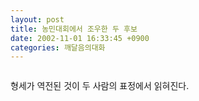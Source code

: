 ```yaml
---
layout: post
title: 농민대회에서 조우한 두 후보
date: 2002-11-01 16:33:45 +0900
categories: 깨달음의대화
---
```

<img src="./assets/attach/images/198/628/1036136025.jpg" border="0" alt="" />  
  
형세가 역전된 것이 두 사람의 표정에서 읽혀진다.
